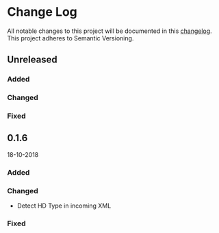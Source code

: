 # Change Log

All notable changes to this project will be documented in
this [changelog](http://keepachangelog.com/en/0.3.0/).
This project adheres to Semantic Versioning.

## Unreleased
### Added
### Changed
### Fixed

## 0.1.6
18-10-2018

### Added
### Changed
- Detect HD Type in incoming XML

### Fixed
